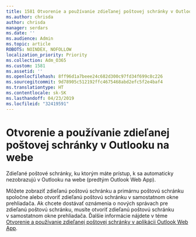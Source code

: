 ```yaml
---
title: 1581 Otvorenie a používanie zdieľanej poštovej schránky v Outlooku na webe
ms.author: chrisda
author: chrisda
manager: serdars
ms.date: ''
ms.audience: Admin
ms.topic: article
ROBOTS: NOINDEX, NOFOLLOW
localization_priority: Priority
ms.collection: Adm_O365
ms.custom: 1581
ms.assetid: ''
ms.openlocfilehash: 8ff96d1a7beee24c682d300c97fd34f699c8c226
ms.sourcegitcommit: 9d78905c512192ffc4675468abd2efc5f2e4baf4
ms.translationtype: HT
ms.contentlocale: sk-SK
ms.lasthandoff: 04/23/2019
ms.locfileid: "32419591"
---
```

# <a name="open-and-use-a-shared-mailbox-in-outlook-on-the-web"></a>Otvorenie a používanie zdieľanej poštovej schránky v Outlooku na webe

Zdieľané poštové schránky, ku ktorým máte prístup, k sa automaticky nezobrazujú v Outlooku na webe (predtým Outlook Web App).

Môžete zobraziť zdieľanú poštovú schránku a primárnu poštovú schránku spoločne alebo otvoriť zdieľanú poštovú schránku v samostatnom okne prehliadača. Ak chcete dostávať oznámenia o nových správach pre zdieľanú poštovú schránku, musíte otvoriť zdieľanú poštovú schránku v samostatnom okne prehliadača. Ďalšie informácie nájdete v téme [Otvorenie a používanie zdieľanej poštovej schránky v aplikácii Outlook Web App](https://support.office.com/article/BC127866-42BE-4DE7-92AE-1EF2F787FD5C).
